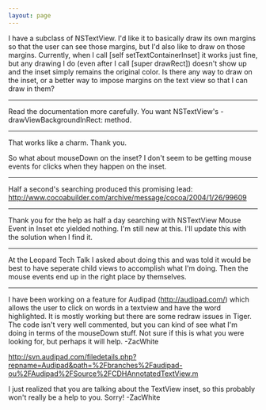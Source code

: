 ```yaml
---
layout: page
---
```


I have a subclass of NSTextView.  I'd like it to basically draw its own margins so that the user can see those margins, but I'd also like to draw on those margins.  Currently, when I call [self setTextContainerInset] it works just fine, but any drawing I do (even after I call [super drawRect]) doesn't show up and the inset simply remains the original color.  Is there any way to draw on the inset, or a better way to impose margins on the text view so that I can draw in them?

----

Read the documentation more carefully. You want NSTextView's -drawViewBackgroundInRect: method.

----

That works like a charm.  Thank you.

So what about mouseDown on the inset?  I don't seem to be getting mouse events for clicks when they happen on the inset.

----

Half a second's searching produced this promising lead: http://www.cocoabuilder.com/archive/message/cocoa/2004/1/26/99609

----

Thank you for the help as half a day searching with NSTextView Mouse Event in Inset etc yielded nothing.  I'm still new at this.  I'll update this with the solution when I find it.

----

At the Leopard Tech Talk I asked about doing this and was told it would be best to have seperate child views to accomplish what I'm doing.  Then the mouse events end up in the right place by themselves.

----

I have been working on a feature for Audipad (http://audipad.com/) which allows the user to click on words in a textview and have the word highlighted. It is mostly working but there are some redraw issues in Tiger. The code isn't very well commented, but you can kind of see what I'm doing in terms of the mouseDown stuff. Not sure if this is what you were looking for, but perhaps it will help. -ZacWhite

http://svn.audipad.com/filedetails.php?repname=Audipad&path=%2Fbranches%2Faudipad-ou%2FAudipad%2FSource%2FCDHAnnotatedTextView.m

I just realized that you are talking about the TextView inset, so this probably won't really be a help to you. Sorry! -ZacWhite
